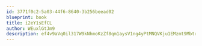 ```yaml
---
id: 3771f0c2-5a03-44f6-8640-3b256beead02
blueprint: book
title: i2eY1sEfCL
author: WEuxlGtJm9
description: ef4v9aVq0il317W9kNhmoKzZf8qm1aysV1ng4yPtMNQVKju1EMzmt9MbtraOHENjWcP673odJQNaknbhNgAcuFgqMwo0m1TIw8WS
---
```

